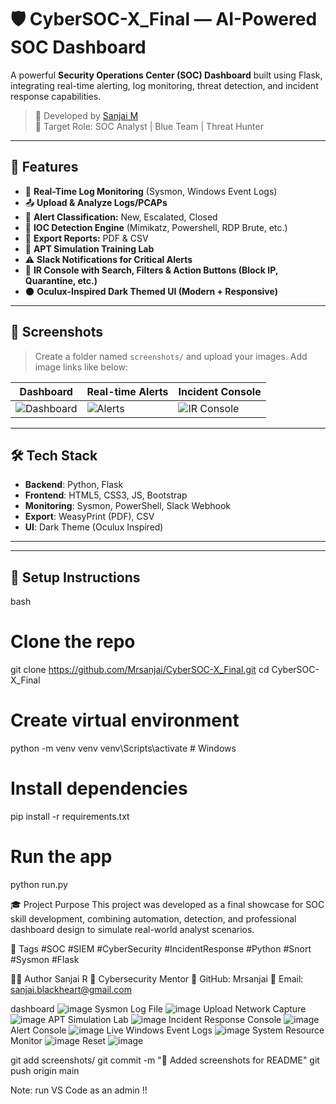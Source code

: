 # 🛡️ CyberSOC-X_Final — AI-Powered SOC Dashboard

A powerful **Security Operations Center (SOC) Dashboard** built using Flask, integrating real-time alerting, log monitoring, threat detection, and incident response capabilities.

> 🔐 Developed by [Sanjai M](https://github.com/Mrsanjai)  
> 🎯 Target Role: SOC Analyst | Blue Team | Threat Hunter

---

## 🚀 Features

- 🧠 **Real-Time Log Monitoring** (Sysmon, Windows Event Logs)
- 📤 **Upload & Analyze Logs/PCAPs**
- 🚨 **Alert Classification:** New, Escalated, Closed
- 🔎 **IOC Detection Engine** (Mimikatz, Powershell, RDP Brute, etc.)
- 📁 **Export Reports:** PDF & CSV
- 🧪 **APT Simulation Training Lab**
- ⚠️ **Slack Notifications for Critical Alerts**
- 💬 **IR Console with Search, Filters & Action Buttons (Block IP, Quarantine, etc.)**
- 🌑 **Oculux-Inspired Dark Themed UI (Modern + Responsive)**

---

## 📸 Screenshots

> Create a folder named `screenshots/` and upload your images. Add image links like below:

| Dashboard | Real-time Alerts | Incident Console |
|----------|------------------|------------------|
| ![Dashboard](screenshots/dashboard.png) | ![Alerts](screenshots/alerts.png) | ![IR Console](screenshots/ir_console.png) |

---

## 🛠️ Tech Stack

- **Backend**: Python, Flask
- **Frontend**: HTML5, CSS3, JS, Bootstrap
- **Monitoring**: Sysmon, PowerShell, Slack Webhook
- **Export**: WeasyPrint (PDF), CSV
- **UI**: Dark Theme (Oculux Inspired)

---


---

## 🔧 Setup Instructions

bash
# Clone the repo
git clone https://github.com/Mrsanjai/CyberSOC-X_Final.git
cd CyberSOC-X_Final

# Create virtual environment
python -m venv venv
venv\Scripts\activate   # Windows

# Install dependencies
pip install -r requirements.txt

# Run the app
python run.py

🎓 Project Purpose
This project was developed as a final showcase for SOC skill development, combining automation, detection, and professional dashboard design to simulate real-world analyst scenarios.

🔖 Tags
#SOC #SIEM #CyberSecurity #IncidentResponse #Python #Snort #Sysmon #Flask

🙋‍♂️ Author
Sanjai R
💼 Cybersecurity Mentor 
🔗 GitHub: Mrsanjai
📧 Email: sanjai.blackheart@gmail.com

dashboard
![image](https://github.com/user-attachments/assets/062ddebf-023e-434d-bc64-befc90ff14f0)
Sysmon Log File
![image](https://github.com/user-attachments/assets/cc37ef9a-5b8b-4d43-967d-ca537d5bb122)
Upload Network Capture 
![image](https://github.com/user-attachments/assets/92f752b6-50e7-456a-864e-a8521a0a416d)
APT Simulation Lab
![image](https://github.com/user-attachments/assets/eabc5bd6-391c-419a-9f34-4cd176706f21)
Incident Response Console
![image](https://github.com/user-attachments/assets/66825aa0-bc57-4150-8b76-a23a4749a67f)
Alert Console
![image](https://github.com/user-attachments/assets/f2ee3401-aae4-474b-bce9-bce8a87301ef)
Live Windows Event Logs
![image](https://github.com/user-attachments/assets/6178289d-88d2-4a9a-b111-124d9614f78c)
System Resource Monitor
![image](https://github.com/user-attachments/assets/bcefda63-d14c-4bbf-b0f7-c394f1997786)
Reset
![image](https://github.com/user-attachments/assets/7bee954f-2a7d-4348-8647-06b7644b27f5)


git add screenshots/
git commit -m "📸 Added screenshots for README"
git push origin main


Note: run VS Code as an admin !!

